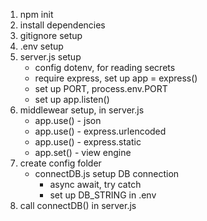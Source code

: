 1. npm init
2. install dependencies
3. gitignore setup
4. .env setup
5. server.js setup
   - config dotenv, for reading secrets
   - require express, set up app = express()
   - set up PORT, process.env.PORT
   - set up app.listen()
6. middlewear setup, in server.js
   - app.use() - json
   - app.use() - express.urlencoded
   - app.use() - express.static
   - app.set() - view engine
7. create config folder
   - connectDB.js setup DB connection
     - async await, try catch
     - set up DB_STRING in .env
8. call connectDB() in server.js
